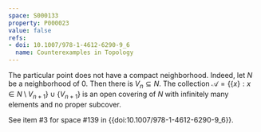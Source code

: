 ```yaml
---
space: S000133
property: P000023
value: false
refs:
- doi: 10.1007/978-1-4612-6290-9_6
  name: Counterexamples in Topology
---
```


The particular point does not have a compact neighborhood.  Indeed, let $N$ be a neighborhood of $0$.  Then there is  $V_n\subseteq N$.  The collection $\mathcal{A} = \{\{x\}: x\in N\setminus V_{n+1}\}\cup \{V_{n+1}\}$ is an open covering of $N$ with infinitely many elements and no proper subcover.

See item #3 for space #139 in {{doi:10.1007/978-1-4612-6290-9_6}}.

